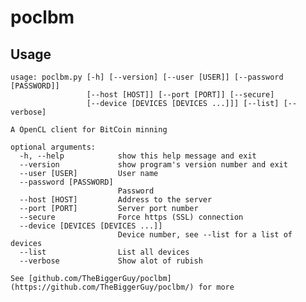 poclbm
======

Usage
-----
	usage: poclbm.py [-h] [--version] [--user [USER]] [--password [PASSWORD]]
	                 [--host [HOST]] [--port [PORT]] [--secure]
	                 [--device [DEVICES [DEVICES ...]]] [--list] [--verbose]
	
	A OpenCL client for BitCoin minning
	
	optional arguments:
	  -h, --help            show this help message and exit
	  --version             show program's version number and exit
	  --user [USER]         User name
	  --password [PASSWORD]
	                        Password
	  --host [HOST]         Address to the server
	  --port [PORT]         Server port number
	  --secure              Force https (SSL) connection
	  --device [DEVICES [DEVICES ...]]
	                        Device number, see --list for a list of devices
	  --list                List all devices
	  --verbose             Show alot of rubish
	
	See [github.com/TheBiggerGuy/poclbm](https://github.com/TheBiggerGuy/poclbm/) for more

